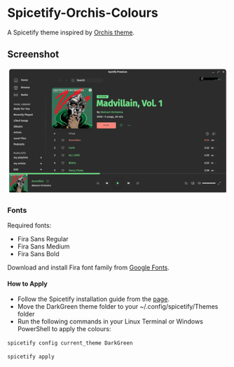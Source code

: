 # Spicetify-Orchis-Colours

A Spicetify theme inspired by [Orchis theme](https://github.com/vinceliuice/Orchis-theme).


## Screenshot

![screenshot](screenshot.png)


### Fonts

Required fonts:
 - Fira Sans Regular
 - Fira Sans Medium
 - Fira Sans Bold

Download and install Fira font family from [Google Fonts](https://fonts.google.com/specimen/Fira+Sans).


#### How to Apply

 - Follow the Spicetify installation guide from the [page](https://github.com/khanhas/spicetify-cli).
 - Move the DarkGreen theme folder to your ~/.config/spicetify/Themes folder
 - Run the following commands in your Linux Terminal or Windows PowerShell to apply the colours:
 
 ```spicetify config current_theme DarkGreen```
 
 ```spicetify apply```
 
 


